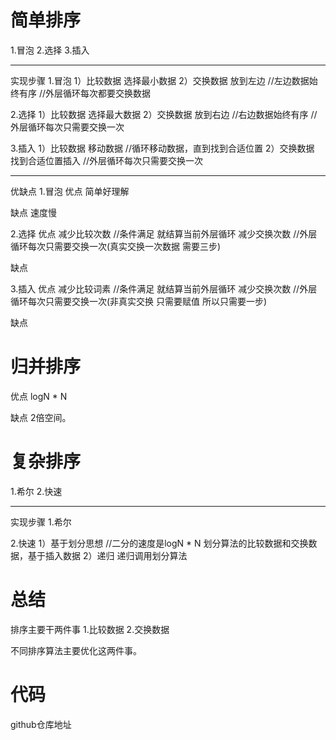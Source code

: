 # 简单排序
1.冒泡
2.选择
3.插入

---
实现步骤
1.冒泡
1）比较数据
选择最小数据
2）交换数据
放到左边 //左边数据始终有序 //外层循环每次都要交换数据

2.选择
1）比较数据
选择最大数据
2）交换数据
放到右边 //右边数据始终有序 //外层循环每次只需要交换一次

3.插入
1）比较数据
移动数据 //循环移动数据，直到找到合适位置
2）交换数据 
找到合适位置插入 //外层循环每次只需要交换一次

---
优缺点
1.冒泡
优点
简单好理解

缺点
速度慢

2.选择
优点
减少比较次数 //条件满足 就结算当前外层循环
减少交换次数 //外层循环每次只需要交换一次(真实交换一次数据 需要三步)

缺点

3.插入
优点
减少比较词素 //条件满足 就结算当前外层循环
减少交换次数 //外层循环每次只需要交换一次(非真实交换 只需要赋值 所以只需要一步)

缺点

# 归并排序
优点
logN * N

缺点
2倍空间。

# 复杂排序
1.希尔
2.快速

---
实现步骤
1.希尔

2.快速
1）基于划分思想 //二分的速度是logN * N
划分算法的比较数据和交换数据，基于插入数据
2）递归
递归调用划分算法

# 总结
排序主要干两件事
1.比较数据
2.交换数据

不同排序算法主要优化这两件事。

# 代码
github仓库地址



